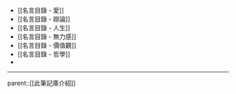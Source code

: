 - [[名言目錄 - 愛]]
- [[名言目錄 - 辯論]]
- [[名言目錄 - 人生]]
- [[名言目錄 - 無力感]]
- [[名言目錄 - 價值觀]]
- [[名言目錄 - 哲學]]
- 
- - -
parent::[[此筆記庫介紹]]